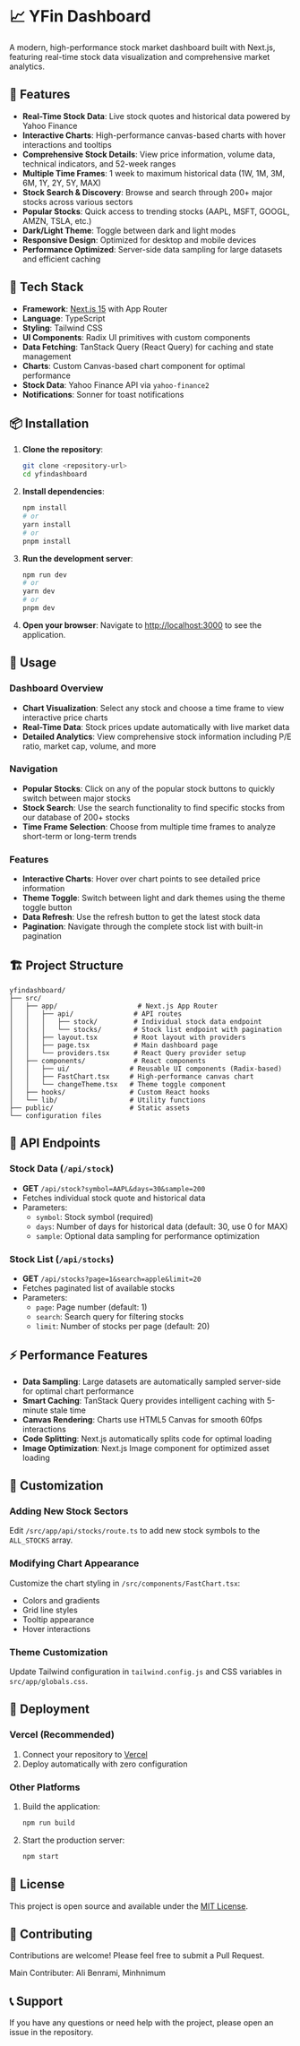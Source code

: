# 📈 YFin Dashboard

A modern, high-performance stock market dashboard built with Next.js, featuring real-time stock data visualization and comprehensive market analytics.

## 🌟 Features

- **Real-Time Stock Data**: Live stock quotes and historical data powered by Yahoo Finance
- **Interactive Charts**: High-performance canvas-based charts with hover interactions and tooltips
- **Comprehensive Stock Details**: View price information, volume data, technical indicators, and 52-week ranges
- **Multiple Time Frames**: 1 week to maximum historical data (1W, 1M, 3M, 6M, 1Y, 2Y, 5Y, MAX)
- **Stock Search & Discovery**: Browse and search through 200+ major stocks across various sectors
- **Popular Stocks**: Quick access to trending stocks (AAPL, MSFT, GOOGL, AMZN, TSLA, etc.)
- **Dark/Light Theme**: Toggle between dark and light modes
- **Responsive Design**: Optimized for desktop and mobile devices
- **Performance Optimized**: Server-side data sampling for large datasets and efficient caching

## 🚀 Tech Stack

- **Framework**: [Next.js 15](https://nextjs.org/) with App Router
- **Language**: TypeScript
- **Styling**: Tailwind CSS
- **UI Components**: Radix UI primitives with custom components
- **Data Fetching**: TanStack Query (React Query) for caching and state management
- **Charts**: Custom Canvas-based chart component for optimal performance
- **Stock Data**: Yahoo Finance API via `yahoo-finance2`
- **Notifications**: Sonner for toast notifications

## 📦 Installation

1. **Clone the repository**:

   ```bash
   git clone <repository-url>
   cd yfindashboard
   ```

2. **Install dependencies**:

   ```bash
   npm install
   # or
   yarn install
   # or
   pnpm install
   ```

3. **Run the development server**:

   ```bash
   npm run dev
   # or
   yarn dev
   # or
   pnpm dev
   ```

4. **Open your browser**:
   Navigate to [http://localhost:3000](http://localhost:3000) to see the application.

## 🎯 Usage

### Dashboard Overview

- **Chart Visualization**: Select any stock and choose a time frame to view interactive price charts
- **Real-Time Data**: Stock prices update automatically with live market data
- **Detailed Analytics**: View comprehensive stock information including P/E ratio, market cap, volume, and more

### Navigation

- **Popular Stocks**: Click on any of the popular stock buttons to quickly switch between major stocks
- **Stock Search**: Use the search functionality to find specific stocks from our database of 200+ stocks
- **Time Frame Selection**: Choose from multiple time frames to analyze short-term or long-term trends

### Features

- **Interactive Charts**: Hover over chart points to see detailed price information
- **Theme Toggle**: Switch between light and dark themes using the theme toggle button
- **Data Refresh**: Use the refresh button to get the latest stock data
- **Pagination**: Navigate through the complete stock list with built-in pagination

## 🏗️ Project Structure

```
yfindashboard/
├── src/
│   ├── app/                    # Next.js App Router
│   │   ├── api/               # API routes
│   │   │   ├── stock/         # Individual stock data endpoint
│   │   │   └── stocks/        # Stock list endpoint with pagination
│   │   ├── layout.tsx         # Root layout with providers
│   │   ├── page.tsx           # Main dashboard page
│   │   └── providers.tsx      # React Query provider setup
│   ├── components/            # React components
│   │   ├── ui/               # Reusable UI components (Radix-based)
│   │   ├── FastChart.tsx     # High-performance canvas chart
│   │   └── changeTheme.tsx   # Theme toggle component
│   ├── hooks/                # Custom React hooks
│   └── lib/                  # Utility functions
├── public/                   # Static assets
└── configuration files
```

## 🔧 API Endpoints

### Stock Data (`/api/stock`)

- **GET** `/api/stock?symbol=AAPL&days=30&sample=200`
- Fetches individual stock quote and historical data
- Parameters:
  - `symbol`: Stock symbol (required)
  - `days`: Number of days for historical data (default: 30, use 0 for MAX)
  - `sample`: Optional data sampling for performance optimization

### Stock List (`/api/stocks`)

- **GET** `/api/stocks?page=1&search=apple&limit=20`
- Fetches paginated list of available stocks
- Parameters:
  - `page`: Page number (default: 1)
  - `search`: Search query for filtering stocks
  - `limit`: Number of stocks per page (default: 20)

## ⚡ Performance Features

- **Data Sampling**: Large datasets are automatically sampled server-side for optimal chart performance
- **Smart Caching**: TanStack Query provides intelligent caching with 5-minute stale time
- **Canvas Rendering**: Charts use HTML5 Canvas for smooth 60fps interactions
- **Code Splitting**: Next.js automatically splits code for optimal loading
- **Image Optimization**: Next.js Image component for optimized asset loading

## 🎨 Customization

### Adding New Stock Sectors

Edit `/src/app/api/stocks/route.ts` to add new stock symbols to the `ALL_STOCKS` array.

### Modifying Chart Appearance

Customize the chart styling in `/src/components/FastChart.tsx`:

- Colors and gradients
- Grid line styles
- Tooltip appearance
- Hover interactions

### Theme Customization

Update Tailwind configuration in `tailwind.config.js` and CSS variables in `src/app/globals.css`.

## 🚀 Deployment

### Vercel (Recommended)

1. Connect your repository to [Vercel](https://vercel.com)
2. Deploy automatically with zero configuration

### Other Platforms

1. Build the application:

   ```bash
   npm run build
   ```

2. Start the production server:
   ```bash
   npm start
   ```

## 📄 License

This project is open source and available under the [MIT License](LICENSE).

## 🤝 Contributing

Contributions are welcome! Please feel free to submit a Pull Request.

Main Contributer: Ali Benrami, Minhnimum

## 📞 Support

If you have any questions or need help with the project, please open an issue in the repository.
